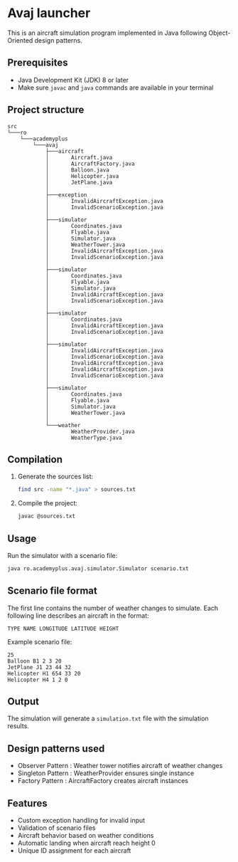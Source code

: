 # Avaj launcher

This is an aircraft simulation program implemented in Java following Object-Oriented design patterns.

## Prerequisites

- Java Development Kit (JDK) 8 or later
- Make sure `javac` and `java` commands are available in your terminal

## Project structure

```
src
└───ro
    └───academyplus
        └───avaj
            ├───aircraft
            │       Aircraft.java
            │       AircraftFactory.java
            │       Balloon.java
            │       Helicopter.java
            │       JetPlane.java
            │
            ├───exception
            │       InvalidAircraftException.java
            │       InvalidScenarioException.java
            │
            ├───simulator
            │       Coordinates.java
            │       Flyable.java
            │       Simulator.java
            │       WeatherTower.java
            │       InvalidAircraftException.java
            │       InvalidScenarioException.java
            │
            ├───simulator
            │       Coordinates.java
            │       Flyable.java
            │       Simulator.java
            │       InvalidAircraftException.java
            │       InvalidScenarioException.java
            │
            ├───simulator
            │       Coordinates.java
            │       InvalidAircraftException.java
            │       InvalidScenarioException.java
            │
            ├───simulator
            │       InvalidAircraftException.java
            │       InvalidScenarioException.java
            │       InvalidAircraftException.java
            │       InvalidAircraftException.java
            │       InvalidScenarioException.java
            │
            ├───simulator
            │       Coordinates.java
            │       Flyable.java
            │       Simulator.java
            │       WeatherTower.java
            │
            └───weather
                    WeatherProvider.java
                    WeatherType.java
```

## Compilation

1. Generate the sources list:

   ```bash
   find src -name "*.java" > sources.txt
   ```

2. Compile the project:
   ```bash
   javac @sources.txt
   ```

## Usage

Run the simulator with a scenario file:

```bash
java ro.academyplus.avaj.simulator.Simulator scenario.txt
```

## Scenario file format

The first line contains the number of weather changes to simulate.
Each following line describes an aircraft in the format:

```
TYPE NAME LONGITUDE LATITUDE HEIGHT
```

Example scenario file:

```
25
Balloon B1 2 3 20
JetPlane J1 23 44 32
Helicopter H1 654 33 20
Helicopter H4 1 2 0
```

## Output

The simulation will generate a `simulation.txt` file with the simulation results.

## Design patterns used

- Observer Pattern : Weather tower notifies aircraft of weather changes
- Singleton Pattern : WeatherProvider ensures single instance
- Factory Pattern : AircraftFactory creates aircraft instances

## Features

- Custom exception handling for invalid input
- Validation of scenario files
- Aircraft behavior based on weather conditions
- Automatic landing when aircraft reach height 0
- Unique ID assignment for each aircraft
